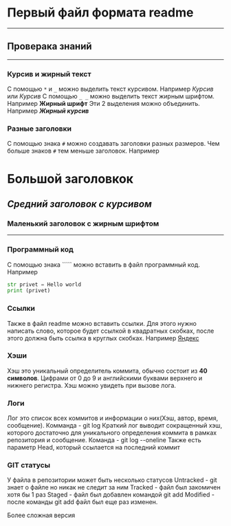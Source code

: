 # Первый файл формата readme
---
## Проверака знаний
---
### Курсив и жирный текст
 С помощью `*` и `_` можно выделить текст курсивом. Например *Курсив* или _Курсив_
 С помощью `_ _` можно выделить текст жирным шрифтом. Например __Жирный шрифт__
 Эти 2 выделения можно объединить. Например __*Жирный курсив*__
### Разные заголовки
 С помощью знака `#` можно создавать заголовки разных размеров. Чем больше знаков `#` тем меньше заголовок.
 Например
 # Большой заголовкок
 ## *Средний заголовок с курсивом*
 ### __Маленький заголовок с жирным шрифтом__
---
### Программный код
 С помощью знака ````` можно вставить в файл программный код. Например
 ```python
 str privet = Hello world
 print (privet)
 ```
### Ссылки
 Также в файл readme можно вставить ссылки.
 Для этого нужно написать слово, которое будет ссылкой в квадратных скобках, после этого должна быть ссылка в круглых скобках.
 Например
 [Яндекс](www.yandex.ru)
### Хэши
Хэш это уникальный определитель коммита, обычно состоит из __40 символов__. Цифрами от 0 до 9 и английскими буквами верхнего и нижнего регистра.
Хэш можно увидеть при вызове лога.
### Логи
 Лог это список всех коммитов и информации о них(Хэш, автор, время, сообщение).
 Комманда - git log
 Краткий лог выводит сокращенный хэш, которого достаточно для уникального определения коммита в рамках репозитория и сообщение.
 Команда - git log --oneline
 Также есть параметр Head, который ссылается на последний коммит  
### GIT статусы
 У файла в репозитории может быть несколько статусов
 Untracked - git знает о файле но никак не следит за ним
 Tracked - файл был закомичен хотя бы 1 раз
 Staged - файл был добавлен командой git add
 Modified - после команды git add файл был еще раз изменен.

 Более сложная версия
 ```mermaid

 ``` 
 